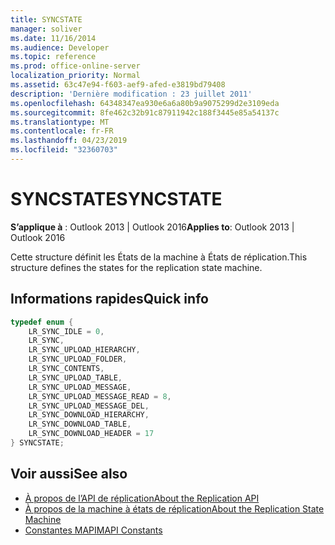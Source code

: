 ```yaml
---
title: SYNCSTATE
manager: soliver
ms.date: 11/16/2014
ms.audience: Developer
ms.topic: reference
ms.prod: office-online-server
localization_priority: Normal
ms.assetid: 63c47e94-f603-aef9-afed-e3819bd79408
description: 'Dernière modification : 23 juillet 2011'
ms.openlocfilehash: 64348347ea930e6a6a80b9a9075299d2e3109eda
ms.sourcegitcommit: 8fe462c32b91c87911942c188f3445e85a54137c
ms.translationtype: MT
ms.contentlocale: fr-FR
ms.lasthandoff: 04/23/2019
ms.locfileid: "32360703"
---
```

# <a name="syncstate"></a><span data-ttu-id="e1048-103">SYNCSTATE</span><span class="sxs-lookup"><span data-stu-id="e1048-103">SYNCSTATE</span></span>

<span data-ttu-id="e1048-104">**S’applique à** : Outlook 2013 | Outlook 2016</span><span class="sxs-lookup"><span data-stu-id="e1048-104">**Applies to**: Outlook 2013 | Outlook 2016</span></span> 
  
<span data-ttu-id="e1048-105">Cette structure définit les États de la machine à États de réplication.</span><span class="sxs-lookup"><span data-stu-id="e1048-105">This structure defines the states for the replication state machine.</span></span>
  
## <a name="quick-info"></a><span data-ttu-id="e1048-106">Informations rapides</span><span class="sxs-lookup"><span data-stu-id="e1048-106">Quick info</span></span>

```cpp
typedef enum { 
    LR_SYNC_IDLE = 0, 
    LR_SYNC, 
    LR_SYNC_UPLOAD_HIERARCHY, 
    LR_SYNC_UPLOAD_FOLDER, 
    LR_SYNC_CONTENTS, 
    LR_SYNC_UPLOAD_TABLE, 
    LR_SYNC_UPLOAD_MESSAGE, 
    LR_SYNC_UPLOAD_MESSAGE_READ = 8, 
    LR_SYNC_UPLOAD_MESSAGE_DEL, 
    LR_SYNC_DOWNLOAD_HIERARCHY, 
    LR_SYNC_DOWNLOAD_TABLE, 
    LR_SYNC_DOWNLOAD_HEADER = 17 
} SYNCSTATE; 

```

## <a name="see-also"></a><span data-ttu-id="e1048-107">Voir aussi</span><span class="sxs-lookup"><span data-stu-id="e1048-107">See also</span></span>

- [<span data-ttu-id="e1048-108">À propos de l’API de réplication</span><span class="sxs-lookup"><span data-stu-id="e1048-108">About the Replication API</span></span>](about-the-replication-api.md)
- [<span data-ttu-id="e1048-109">À propos de la machine à états de réplication</span><span class="sxs-lookup"><span data-stu-id="e1048-109">About the Replication State Machine</span></span>](about-the-replication-state-machine.md)
- [<span data-ttu-id="e1048-110">Constantes MAPI</span><span class="sxs-lookup"><span data-stu-id="e1048-110">MAPI Constants</span></span>](mapi-constants.md)

